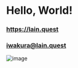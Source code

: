 # Hello, World!

### https://lain.quest 
### iwakura@lain.quest

![image](https://user-images.githubusercontent.com/106390820/211118365-2ec00ccb-b5c4-4bf0-8c6f-6bfc98150ec9.png)
